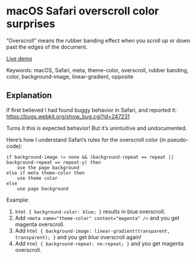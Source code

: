 # macOS Safari overscroll color surprises

“Overscroll” means the rubber banding effect when you scroll up or down past the edges of the document.

[Live demo](https://lydell.github.io/macos-safari-overscroll-bugs/)

Keywords: macOS, Safari, meta, theme-color, overscroll, rubber banding, color, background-image, linear-gradient, opposite

## Explanation

If first believed I had found buggy behavior in Safari, and reported it: https://bugs.webkit.org/show_bug.cgi?id=247231

Turns it this is expected behavior! But it’s unintuitive and undocumented.

Here’s how I understand Safari’s rules for the overscroll color (in pseudo-code):

```
if background-image != none && (background-repeat == repeat || background-repeat == repeat-y) then
    use the page background
else if meta theme-color then
    use theme color
else
    use page background
```

Example:

1. `html { background-color: blue; }` results in blue overscroll.
2. Add `<meta name="theme-color" content="magenta" />` and you get magenta overscroll.
3. Add `html { background-image: linear-gradient(transparent, transparent); }` and you get _blue_ overscroll again!
4. Add `html { background-repeat: no-repeat; }` and you get magenta overscroll.
